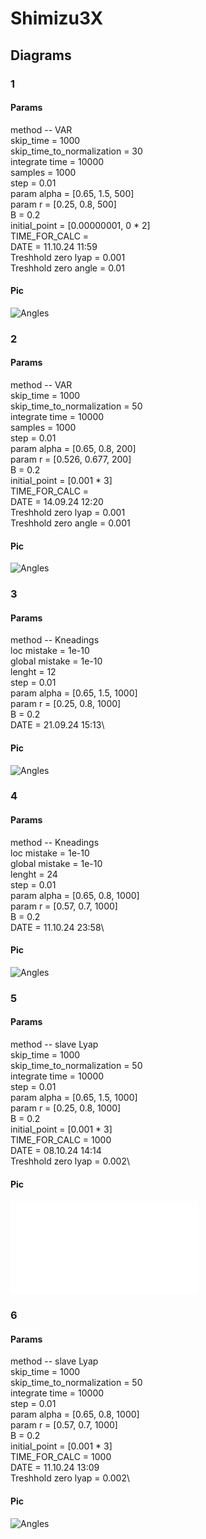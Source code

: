 # Shimizu3X
## Diagrams

### 1
#### Params
method -- VAR\
skip_time = 1000\
skip_time_to_normalization = 30\
integrate time = 10000\
samples = 1000\
step = 0.01\
param alpha = [0.65, 1.5, 500]\
param r = [0.25, 0.8, 500]\
B = 0.2\
initial_point = [0.00000001, 0 * 2]\
TIME_FOR_CALC = \
DATE = 11.10.24 11:59\
Treshhold zero lyap = 0.001\
Treshhold zero angle = 0.01
#### Pic
![Angles](Pictures/ShimizuX3Angle1.png)

### 2
#### Params
method -- VAR\
skip_time = 1000\
skip_time_to_normalization = 50\
integrate time = 10000\
samples = 1000\
step = 0.01\
param alpha = [0.65, 0.8, 200]\
param r = [0.526, 0.677, 200]\
B = 0.2\
initial_point = [0.001 * 3]\
TIME_FOR_CALC = \
DATE = 14.09.24 12:20\
Treshhold zero lyap = 0.001\
Treshhold zero angle = 0.001
#### Pic
![Angles](Pictures/ShimizuX3Flames1.png)

### 3
#### Params
method -- Kneadings\
loc mistake = 1e-10\
global mistake = 1e-10\
lenght = 12\
step = 0.01\
param alpha = [0.65, 1.5, 1000]\
param r = [0.25, 0.8, 1000]\
B = 0.2\
DATE = 21.09.24 15:13\
#### Pic
![Angles](Pictures/ShimizuX3Kneadings1.png)

### 4
#### Params
method -- Kneadings\
loc mistake = 1e-10\
global mistake = 1e-10\
lenght = 24\
step = 0.01\
param alpha = [0.65, 0.8, 1000]\
param r = [0.57, 0.7, 1000]\
B = 0.2\
DATE = 11.10.24 23:58\
#### Pic
![Angles](Pictures/ShimizuX3Kneadings2.png)

### 5
#### Params
method -- slave Lyap\
skip_time = 1000\
skip_time_to_normalization = 50\
integrate time = 10000\
step = 0.01\
param alpha = [0.65, 1.5, 1000]\
param r = [0.25, 0.8, 1000]\
B = 0.2\
initial_point = [0.001 * 3]\
TIME_FOR_CALC = 1000\
DATE = 08.10.24 14:14\
Treshhold zero lyap = 0.002\
#### Pic
![Angles](Pictures/Final/MainLyap.pdf)

### 6
#### Params
method -- slave Lyap\
skip_time = 1000\
skip_time_to_normalization = 50\
integrate time = 10000\
step = 0.01\
param alpha = [0.65, 0.8, 1000]\
param r = [0.57, 0.7, 1000]\
B = 0.2\
initial_point = [0.001 * 3]\
TIME_FOR_CALC = 1000\
DATE = 11.10.24 13:09\
Treshhold zero lyap = 0.002\
#### Pic
![Angles](Pictures/ShimizuLyap+.png)